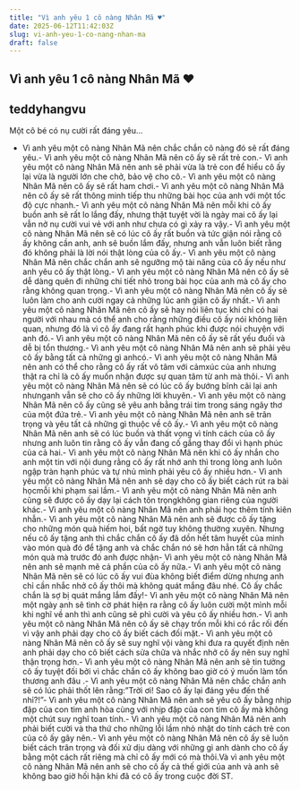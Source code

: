 ```yaml
---
title: "Vì anh yêu 1 cô nàng Nhân Mã ♥"
date: 2025-06-12T11:42:03Z
slug: vi-anh-yeu-1-co-nang-nhan-ma
draft: false
---
```


## Vì anh yêu 1 cô nàng Nhân Mã ♥

## teddyhangvu

Một cô bé có nụ cười rất đáng yêu... 
- Vì anh yêu một cô nàng Nhân Mã nên chắc chắn cô nàng đó sẽ rất đáng yêu.- Vì anh yêu một cô nàng Nhân Mã nên cô ấy sẽ rất trẻ con.- Vì anh yêu một cô nàng Nhân Mã nên anh sẽ phải vừa là trẻ con để hiểu cô ấy lại vừa là người lớn che chở, bảo vệ cho cô.- Vì anh yêu một cô nàng Nhân Mã nên cô ấy sẽ rất ham chơi.- Vì anh yêu một cô nàng Nhân Mã nên cô ấy sẽ rất thông minh tiếp thu những bài học của anh với một tốc độ cực nhanh.- Vì anh yêu một cô nàng Nhân Mã nên mỗi khi cô ấy buồn anh sẽ rất lo lắng đấy, nhưng thật tuyệt vời là ngày mai cô ấy lại vẫn nở nụ cười vui vẻ với anh như chưa có gì xảy ra vậy.- Vì anh yêu một cô nàng Nhân Mã nên sẽ có lúc cô ấy rất buồn và tức giận nói rằng cô ấy không cần anh, anh sẽ buồn lắm đấy, nhưng anh vẫn luôn biết rằng đó không phải là lời nói thật lòng của cô ấy.- Vì anh yêu một cô nàng Nhân Mã nên chắc chắn anh sẽ ngưỡng mộ tài năng của cô ấy nếu như anh yêu cô ấy thật lòng.- Vì anh yêu một cô nàng Nhân Mã nên cô ấy sẽ dễ dàng quên đi những chi tiết nhỏ trong bài học của anh mà cô ấy cho rằng không quan trọng.- Vì anh yêu một cô nàng Nhân Mã nên cô ấy sẽ luôn làm cho anh cười ngay cả những lúc anh giận cô ấy nhất.- Vì anh yêu một cô nàng Nhân Mã nên cô ấy sẽ hay nói liên tục khi chỉ có hai người với nhau mà có thể anh cho rằng những điều cô ấy nói không liên quan, nhưng đó là vì cô ấy đang rất hạnh phúc khi được nói chuyện với anh đó.- Vì anh yêu một cô nàng Nhân Mã nên cô ấy sẽ rất yếu đuối và dễ bị tổn thương.- Vì anh yêu một cô nàng Nhân Mã nên anh sẽ phải yêu cô ấy bằng tất cả những gì anhcó.- Vì anh yêu một cô nàng Nhân Mã nên anh có thể cho rằng cô ấy rất vô tâm với cảmxúc của anh nhưng thật ra chỉ là cô ấy muốn nhận được sự quan tâm từ anh mà thôi.- Vì anh yêu một cô nàng Nhân Mã nên sẽ có lúc cô ấy bướng bĩnh cãi lại anh nhưnganh vẫn sẽ cho cô ấy những lời khuyên.- Vì anh yêu một cô nàng Nhân Mã nên cô ấy cũng sẽ yêu anh bằng trái tim trong sáng ngây thơ của một đứa trẻ.- Vì anh yêu một cô nàng Nhân Mã nên anh sẽ trân trọng và yêu tất cả những gì thuộc về cô ấy.- Vì anh yêu một cô nàng Nhân Mã nên anh sẽ có lúc buồn và thất vọng vì tính cách của cô ấy nhưng anh luôn tin rằng cô ấy vẫn đang cố gắng thay đổi vì hạnh phúc của cả hai.- Vì anh yêu một cô nàng Nhân Mã nên khi cô ấy nhắn cho anh một tin với nội dung rằng cô ấy rất nhớ anh thì trong lòng anh luôn ngập tràn hạnh phúc và tự nhủ mình phải yêu cô ấy nhiều hơn.- Vì anh yêu một cô nàng Nhân Mã nên anh sẽ dạy cho cô ấy biết cách rút ra bài họcmỗi khi phạm sai lầm.- Vì anh yêu một cô nàng Nhân Mã nên anh cũng sẽ được cô ấy dạy lại cách tôn trọngkhông gian riêng của người khác.- Vì anh yêu một cô nàng Nhân Mã nên anh phải học thêm tính kiên nhẫn.- Vì anh yêu một cô nàng Nhân Mã nên anh sẽ được cô ấy tặng cho những món quà hiếm hoi, bất ngờ tuy không thường xuyên. Nhưng nếu cô ấy tặng anh thì chắc chắn cô ấy đã dồn hết tâm huyết của mình vào món quà đó để tặng anh và chắc chắn nó sẽ hơn hẳn tất cả những món quà mà trước đó anh được nhận- Vì anh yêu một cô nàng Nhân Mã nên anh sẽ mạnh mẽ cả phần của cô ấy nữa.- Vì anh yêu một cô nàng Nhân Mã nên sẽ có lúc cô ấy vui đùa không biết điểm dừng nhưng anh chỉ cần nhắc nhở cô ấy thôi mà không quát mắng đâu nhé. Cô ấy chắc chắn là sợ bị quát mắng lắm đấy!- Vì anh yêu một cô nàng Nhân Mã nên một ngày anh sẽ tình cờ phát hiện ra rằng cô ấy luôn cười một mình mỗi khi nghĩ về anh thì anh cũng sẽ phì cười và yêu cô ấy nhiều hơn.- Vì anh yêu một cô nàng Nhân Mã nên cô ấy sẽ chạy trốn mỗi khi có rắc rối đến vì vậy anh phải dạy cho cô ấy biết cách đối mặt.- Vì anh yêu một cô nàng Nhân Mã nên cô ấy sẽ suy nghĩ vội vàng khi đưa ra quyết định nên anh phải dạy cho cô biết cách sửa chữa và nhắc nhở cô ấy nên suy nghĩ thận trọng hơn.- Vì anh yêu một cô nàng Nhân Mã nên anh sẽ tin tưởng cô ấy tuyệt đối bởi vì chắc chắn cô ấy không bao giờ có ý muốn làm tổn thương anh đâu .- Vì anh yêu một cô nàng Nhân Mã nên chắc chắn anh sẽ có lúc phải thốt lên rằng:”Trời ơi! Sao cô ấy lại đáng yêu đến thế nhỉ?!”- Vì anh yêu một cô nàng Nhân Mã nên anh sẽ yêu cô ấy bằng nhịp đập của con tim anh hòa cùng với nhịp đập của con tim cô ấy mà không một chút suy nghĩ toan tính.- Vì anh yêu một cô nàng Nhân Mã nên anh phải biết cười và tha thứ cho những lỗi lầm nhỏ nhặt do tính cách trẻ con của cô ấy gây nên.- Vì anh yêu một cô nàng Nhân Mã nên cô ấy sẽ luôn biết cách trân trọng và đối xử dịu dàng với những gì anh dành cho cô ấy bằng một cách rất riêng mà chỉ cô ấy mới có mà thôi.Và vì anh yêu một cô nàng Nhân Mã nên anh sẽ cho cô ấy cả thế giới của anh và anh sẽ không bao giờ hối hận khi đã có cô ấy trong cuộc đời ST.